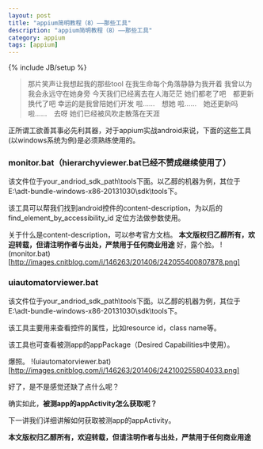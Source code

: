 ```yaml
---
layout: post
title: "appium简明教程（8）——那些工具"
description: "appium简明教程（8）——那些工具"
category: appium 
tags: [appium]
---
```

{% include JB/setup %}

> 那片笑声让我想起我的那些tool
在我生命每个角落静静为我开着
我曾以为我会永远守在她身旁
今天我们已经离去在人海茫茫
她们都老了吧　都更新换代了吧
幸运的是我曾陪她们开发
啦……　想她
啦……　她还更新吗
啦……　去呀
她们已经被风吹走散落在天涯
 
正所谓工欲善其事必先利其器，对于appium实战android来说，下面的这些工具(以windows系统为例)是必须熟练使用的。
 
### monitor.bat（hierarchyviewer.bat已经不赞成继续使用了）
 
该文件位于your_andriod_sdk_path\tools下面。以乙醇的机器为例，其位于E:\adt-bundle-windows-x86-20131030\sdk\tools下。
 
该工具可以帮我们找到android控件的content-description，为以后的find_element_by_accessibility_id 定位方法做参数使用。
 
关于什么是content-description，可以参考官方文档。
**本文版权归乙醇所有，欢迎转载，但请注明作者与出处，严禁用于任何商业用途**
好，露个脸。
!(monitor.bat)[http://images.cnitblog.com/i/146263/201406/242055400807878.png]

 
### uiautomatorviewer.bat
 
该文件位于your_andriod_sdk_path\tools下面。以乙醇的机器为例，其位于E:\adt-bundle-windows-x86-20131030\sdk\tools下。
 
该工具主要用来查看控件的属性，比如resource id，class name等。
 
该工具也可查看被测app的appPackage（Desired Capabilities中使用）。
 
爆照。
!(uiautomatorviewer.bat)[http://images.cnitblog.com/i/146263/201406/242100255804033.png]

 
好了，是不是感觉还缺了点什么呢？
 
确实如此，**被测app的appActivity怎么获取呢？**
 
下一讲我们详细讲解如何获取被测app的appActivity。
 
**本文版权归乙醇所有，欢迎转载，但请注明作者与出处，严禁用于任何商业用途**

